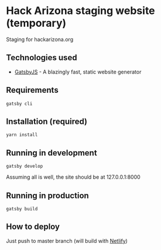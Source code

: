 # Hack Arizona staging website (temporary)
Staging for hackarizona.org 

## Technologies used
- [GatsbyJS](https://gatsbyjs.org) - A blazingly fast, static website generator

## Requirements
`gatsby cli`

## Installation (required)
`yarn install`

## Running in development 
`gatsby develop`

Assuming all is well, the site should be at 127.0.0.1:8000

## Running in production 
`gatsby build`

## How to deploy
Just push to master branch (will build with [Netlify](https://netlify.com))